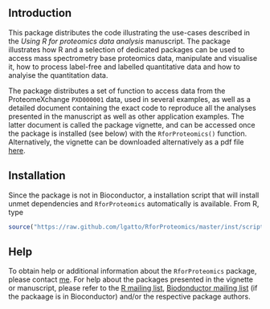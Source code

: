 ## Introduction

This package distributes the code illustrating the use-cases described in the _Using R for proteomics data analysis_ manuscript. 
The package illustrates how R and a selection of dedicated packages can be used to access mass spectrometry base proteomics data, manipulate and visualise it, how to process label-free and labelled quantitative data and how to analyise the quantitation data. 

The package distributes a set of function to access data from the ProteomeXchange `PXD000001` data, used in several examples, as well as a detailed document containing the exact code to reproduce all the analyses presented in the manuscript as well as other application examples. The latter document is called the package vignette, and can be accessed once the package is installed (see below) with the `RforProteomics()` function. Alternatively, the vignette can be downloaded alternatively as a pdf file [here](http://proteome.sysbiol.cam.ac.uk/lgatto/RforProteomics/RforProteomics.pdf). 

## Installation

Since the package is not in Bioconductor, a installation script that will install unmet dependencies and `RforProteomics` automatically is available. From R, type 

```r
source("https://raw.github.com/lgatto/RforProteomics/master/inst/scripts/installR4P.R")
```

## Help

To obtain help or additional information about the `RforProteomics` package, please contact [me](http://proteome.sysbiol.cam.ac.uk/lgatto/). For help about the packages presented in the vignette or manuscript, please refer to the [R mailing list](https://stat.ethz.ch/mailman/listinfo/r-help), [Biodonductor mailing list](http://www.bioconductor.org/help/mailing-list/#bioconductor) (if the packaage is in Bioconductor) and/or the respective package authors. 
